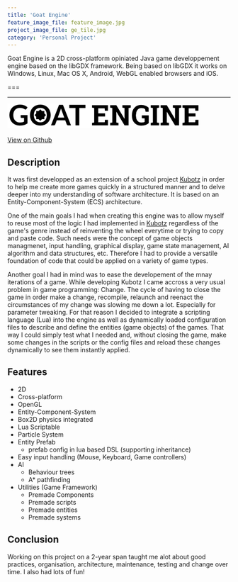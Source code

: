 ```yaml
---
title: 'Goat Engine'
feature_image_file: feature_image.jpg
project_image_file: ge_tile.jpg
category: 'Personal Project'
---
```


Goat Engine is a 2D cross-platform opiniated Java game developpement engine based on the libGDX framework. Being based on libGDX it works on Windows, Linux, Mac OS X, Android, WebGL enabled browsers and iOS.

===

  
---
<!-- ![](https://user-images.githubusercontent.com/5913483/29291036-409ac418-8110-11e7-9576-216d2d838aa8.png) -->
![](ge_logo.png)

<div class="text-center">
    <a href="https://github.com/jwillp/GoatEngine" class="btn btn-ghost" target="_blank"><i class="fa fa-github" aria-hidden="true"></i> View on Github</a>
</div>

## Description
It was first developped as an extension of a school project [Kubotz](https://github.com/jwillp/kubotz) in order to help me create more games quickly in a structured manner and to delve deeper into my understanding of software architecture. It is based on an Entity-Component-System (ECS) architecture. 

One of the main goals I had when creating this engine was to allow myself to reuse most of the logic I had implemented in [Kubotz](https://github.com/jwillp/kubotz) regardless of the game's genre instead of reinventing the wheel everytime or trying to copy and paste code.
Such needs were the concept of game objects managmenet, input handling, graphical display, game state management, AI algorithm and data structures, etc.
Therefore I had to provide a versatile foundation of code that could be applied on a variety of game types. 

Another goal I had in mind was to ease the developement of the mnay iterations of a game. While developing Kubotz I came accross a very usual problem in game programming: Change. The cycle of having to close the game in order make a change, recompile, relaunch and reenact the circumstances of my change was slowing me down a lot. Especially for parameter tweaking. For that reason I decided to integrate a scripting language (Lua) into the engine as well as dynamically loaded configuration files to describe and define the entities (game objects) of the games. That way I could simply test what I needed and, without closing the game, make some changes in the scripts or the config files and reload these changes dynamically to see them instantly applied.

## Features
- 2D
- Cross-platform
- OpenGL
- Entity-Component-System
- Box2D physics integrated
- Lua Scriptable
- Particle System
- Entity Prefab
  - prefab config in lua based DSL (supporting inheritance)
- Easy input handling (Mouse, Keyboard, Game controllers)
- AI
  - Behaviour trees
  - A* pathfinding
- Utilities (Game Framework)
  - Premade Components
  - Premade scripts
  - Premade entities
  - Premade systems

## Conclusion
Working on this project on a 2-year span taught me alot about good practices, organisation, architecture, maintenance, testing and change over time. I also had lots of fun!
